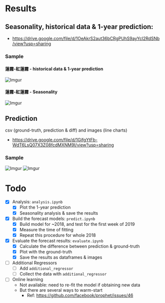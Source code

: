 # Results
## Seasonality, historical data & 1-year prediction:
* https://drive.google.com/file/d/1OeAkrS2aut36bCRgPUhS9ayYcl2RdSNb/view?usp=sharing
### Sample
#### 蓮霧-紅蓮霧 - historical data & 1-year prediction
![Imgur](https://imgur.com/AIZgNl7.png)
#### 蓮霧-紅蓮霧 - Seasonality
![Imgur](https://imgur.com/ehfzFuI.png)

## Prediction
csv (ground-truth, prediction & diff) and images (line charts)
* https://drive.google.com/file/d/1GifgYtFb-WdT6LsQ07X3Z08fcdMXNM9I/view?usp=sharing
### Sample
![Imgur](https://imgur.com/k4yltgR.png)
![Imgur](https://imgur.com/G0gXduJ.png)



# Todo
- [x] Analysis: `analysis.ipynb`
   - [x] Plot the 1-year prediction
   - [x] Seasonality analysis & save the results
- [x] Build the forecast models: `predict.ipynb`
   - [x] Build model for ~2018, and test for the first week of 2019
   - [x] Measure the time of fitting
   - [x] Repeat this procedure for whole 2018
- [x] Evaluate the forecast results: `evaluate.ipynb`
   - [x] Calculate the difference between prediction & ground-truth
   - [x] Plot with the ground-truth
   - [x] Save the results as dataframes & images
- [ ] Additional Regressors
   - [ ] Add `additional_regressor`
   - [ ] Collect the data with `additional_regressor`
- [ ] Online learning
   * Not available: need to re-fit the model if obtaining new data
   * But there are several ways to warm-start
       * Ref: https://github.com/facebook/prophet/issues/46


